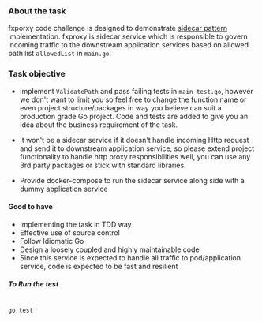### About the task ###

fxporxy code challenge is designed to demonstrate [sidecar pattern](https://docs.microsoft.com/en-us/azure/architecture/patterns/sidecar) implementation. fxproxy is sidecar service which is responsible to govern incoming traffic to the downstream application services based on allowed path list `allowedList` in `main.go`.


### Task objective ###

* implement `ValidatePath` and pass failing tests in `main_test.go`, however we don't want to limit you so feel free to change the function name or even project structure/packages in way you believe can suit a production grade Go project. Code and tests are added to give you an idea about the business requirement of the task.

* It won't be a sidecar service if it doesn't handle incoming Http request and send it to downstream application service, so please extend project functionality to handle http proxy responsibilities well, you can use any 3rd party packages or stick with standard libraries.

* Provide docker-compose to run the sidecar service along side with a dummy application service 

#### Good to have ####

* Implementing the task in TDD way
* Effective use of source control
* Follow Idiomatic Go
* Design a loosely coupled and highly maintainable code
* Since this service is expected to handle all traffic to pod/application service, code is expected to be fast and resilient


##### To Run the test

```

go test

```
